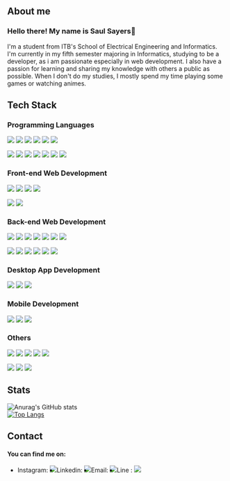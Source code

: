 <h2>About me</h2>
<h3>Hello there! My name is Saul Sayers👋</h3>

I'm a student from ITB's School of Electrical Engineering and Informatics. I'm currently in my fifth semester majoring in Informatics, studying to be a developer, as i am passionate especially in web development. I also have a passion for learning and sharing my knowledge with others a public as possible. When I don't do my studies, I mostly spend my time playing some games or watching animes. 

<h2>Tech Stack</h2>

### Programming Languages

<p>
<img src="https://img.shields.io/badge/-TypeScript-333333?style=flat-square&logo=typescript">
<img src="https://img.shields.io/badge/-JavaScript-333333?style=flat-square&logo=javascript">
<img src="https://img.shields.io/badge/-PHP-333333?style=flat-square&logo=PHP">
<img src="https://img.shields.io/badge/-Go-333333?style=flat-square&logo=Go">
<img src="https://img.shields.io/badge/-Java-333333?style=flat-square&logo=Java">
<img src="https://img.shields.io/badge/-Kotlin-333333?style=flat-square&logo=kotlin">
</p>
<p>
<img src="https://img.shields.io/badge/-C-333333?style=flat-square&logo=C">
<img src="https://img.shields.io/badge/-C++-333333?style=flat-square&logo=Cplusplus">
<img src="https://img.shields.io/badge/-C Sharp-333333?style=flat-square&logo=Csharp">
<img src="https://img.shields.io/badge/-Python-333333?style=flat-square&logo=Python">
<img src="https://img.shields.io/badge/-SQL-333333?style=flat-square&logo=sql">
<img src="https://img.shields.io/badge/-Haskell-333333?style=flat-square&logo=haskell"/>
<img src="https://img.shields.io/badge/-Prolog-333333?style=flat-square&logo=prolog">
</p>

### Front-end Web Development
<p>
<img src="https://img.shields.io/badge/-React-333333?style=flat-square&logo=react">
<img src="https://img.shields.io/badge/-Bootstrap5-333333?style=flat-square&logo=bootstrap">
<img src="https://img.shields.io/badge/-Tailwind-333333?style=flat-square&logo=tailwind-css">
<img src="https://img.shields.io/badge/-Figma-333333?style=flat-square&logo=figma">
</p>
<p>
<img src="https://img.shields.io/badge/-Material%20UI-333333?style=flat-square&logo=prolog">
<img src="https://img.shields.io/badge/-Cakra%20UI-333333?style=flat-square&logo=prolog">
</p>

### Back-end Web Development

<p>
<img src="https://img.shields.io/badge/-ExpressJS-333333?style=flat-square&logo=express">
<img src="https://img.shields.io/badge/-Flask-333333?style=flat-square&logo=flask">
<img src="https://img.shields.io/badge/-Django-333333?style=flat-square&logo=Django">
<img src="https://img.shields.io/badge/-Docker-333333?style=flat-square&logo=docker"/>
<img src="https://img.shields.io/badge/-Nodejs-333333?style=flat-square&logo=Node.js">
<img src="https://img.shields.io/badge/-Echo-333333?style=flat-square&logo=prolog">
<img src="https://img.shields.io/badge/-TypeORM-333333?style=flat-square&logo=prolog">
</p>
<p>
<img src="https://img.shields.io/badge/-Postman-333333?style=flat-square&logo=postman">
<img src="https://img.shields.io/badge/-Netlify-333333?style=flat-square&logo=netlify">
<img src="https://img.shields.io/badge/-Heroku-333333?style=flat-square&logo=heroku">
<img src="https://img.shields.io/badge/-MySQL-333333?style=flat-square&logo=mysql">
<img src="https://img.shields.io/badge/-PostgreSQL-333333?style=flat-square&logo=postgresql">
<img src="https://img.shields.io/badge/-Firebase-333333?style=flat-square&logo=firebase">
</p>

### Desktop App Development
<p>
<img src="https://img.shields.io/badge/-JavaFX-333333?style=flat-square&logo=prolog">
<img src="https://img.shields.io/badge/-Tkinter-333333?style=flat-square&logo=prolog">
<img src="https://img.shields.io/badge/-PyGui-333333?style=flat-square&logo=prolog">
</p>

### Mobile Development
<p>
<img src="https://img.shields.io/badge/-Android%20Studio-333333?style=flat-square&logo=prolog">
<img src="https://img.shields.io/badge/-ROOM-333333?style=flat-square&logo=prolog">
<img src="https://img.shields.io/badge/-SQlite-333333?style=flat-square&logo=prolog">
</p>

### Others
<p>

<img src="https://img.shields.io/badge/-Git-333333?style=flat-square&logo=git">
<img src="https://img.shields.io/badge/-Gitlab-333333?style=flat-square&logo=gitlab">
<img src="https://img.shields.io/badge/-Github-333333?style=flat-square&logo=github">
<img src="https://img.shields.io/badge/-Open%20CV-333333?style=flat-square&logo=opencv">
<img src="https://img.shields.io/badge/-WSL-333333?style=flat-square&logo=wsl">
</p>
<p>
<img src="https://img.shields.io/badge/-Numpy-333333?style=flat-square&logo=prolog">
<img src="https://img.shields.io/badge/-Pandas-333333?style=flat-square&logo=prolog">
<img src="https://img.shields.io/badge/-sklearn-333333?style=flat-square&logo=prolog">
</p>

<h2>Stats</h2>

![Anurag's GitHub stats](https://github-readme-stats.vercel.app/api?username=saulsayerz&show_icons=true&theme=radical)   
[![Top Langs](https://github-readme-stats.vercel.app/api/top-langs/?username=saulsayerz&hide=jupyternotebook&theme=vision-friendly-dark)](https://github.com/anuraghazra/github-readme-stats)

<h2>Contact</h2>
<h4>You can find me on: </h4>

<ul style="display:flex;flex-direction:row;">
<li>Instagram: <a href="https://www.instagram.com/saulsayers/?hl=en"><img src="https://img.shields.io/badge/-@saulsayers-333333?style=flat-square&logo=instagram&logoColor=white/"></a></li>
<li>Linkedin: <a href="https://www.linkedin.com/in/saulsayers/?originalSubdomain=id"><img src="https://img.shields.io/badge/-saulsayers-blue?style=flat-square&logo=Linkedin&logoColor=white/"></a></li>
<li>Email: <a href="mailto: saulsayers@gmail.com"><img src="https://img.shields.io/badge/-saulsayers@gmail.com-f6f6f6?style=flat-square&logo=Gmail&logoColor=white/"></a></li>
<li>Line : <img src="https://img.shields.io/badge/saulsayerz-00C300?style=for-the-badge&logo=line&logoColor=white" height:"20"</li>
</ul>
